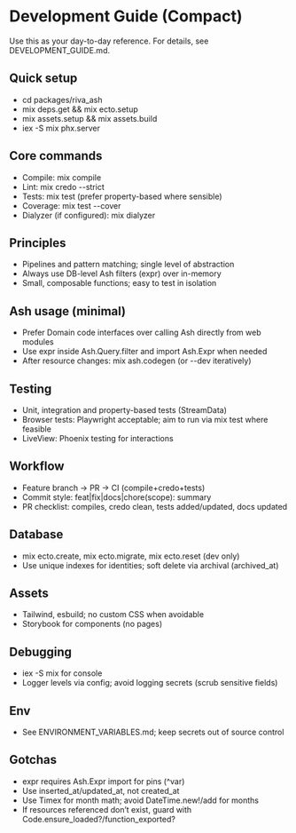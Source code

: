 # Development Guide (Compact)

Use this as your day-to-day reference. For details, see DEVELOPMENT_GUIDE.md.

## Quick setup
- cd packages/riva_ash
- mix deps.get && mix ecto.setup
- mix assets.setup && mix assets.build
- iex -S mix phx.server

## Core commands
- Compile: mix compile
- Lint: mix credo --strict
- Tests: mix test (prefer property-based where sensible)
- Coverage: mix test --cover
- Dialyzer (if configured): mix dialyzer

## Principles
- Pipelines and pattern matching; single level of abstraction
- Always use DB-level Ash filters (expr) over in-memory
- Small, composable functions; easy to test in isolation

## Ash usage (minimal)
- Prefer Domain code interfaces over calling Ash directly from web modules
- Use expr inside Ash.Query.filter and import Ash.Expr when needed
- After resource changes: mix ash.codegen <name> (or --dev iteratively)

## Testing
- Unit, integration and property-based tests (StreamData)
- Browser tests: Playwright acceptable; aim to run via mix test where feasible
- LiveView: Phoenix testing for interactions

## Workflow
- Feature branch -> PR -> CI (compile+credo+tests)
- Commit style: feat|fix|docs|chore(scope): summary
- PR checklist: compiles, credo clean, tests added/updated, docs updated

## Database
- mix ecto.create, mix ecto.migrate, mix ecto.reset (dev only)
- Use unique indexes for identities; soft delete via archival (archived_at)

## Assets
- Tailwind, esbuild; no custom CSS when avoidable
- Storybook for components (no pages)

## Debugging
- iex -S mix for console
- Logger levels via config; avoid logging secrets (scrub sensitive fields)

## Env
- See ENVIRONMENT_VARIABLES.md; keep secrets out of source control

## Gotchas
- expr requires Ash.Expr import for pins (^var)
- Use inserted_at/updated_at, not created_at
- Use Timex for month math; avoid DateTime.new!/add for months
- If resources referenced don’t exist, guard with Code.ensure_loaded?/function_exported?

